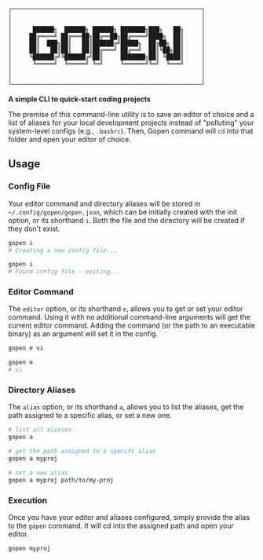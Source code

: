 ```
┌──────────────────────────────────────────────────────┐
│                                                      │
│                                                      │
│      ██████╗  ██████╗ ██████╗ ███████╗███╗   ██╗     │
│     ██╔════╝ ██╔═══██╗██╔══██╗██╔════╝████╗  ██║     │
│     ██║  ███╗██║   ██║██████╔╝█████╗  ██╔██╗ ██║     │
│     ██║   ██║██║   ██║██╔═══╝ ██╔══╝  ██║╚██╗██║     │
│     ╚██████╔╝╚██████╔╝██║     ███████╗██║ ╚████║     │
│      ╚═════╝  ╚═════╝ ╚═╝     ╚══════╝╚═╝  ╚═══╝     │
│                                                      │
│                                                      │
└──────────────────────────────────────────────────────┘
```

**A simple CLI to quick-start coding projects**

The premise of this command-line utility is to save an editor of choice and a
list of aliases for your local development projects instead of "polluting" your
system-level configs (e.g., `.bashrc`). Then, Gopen command will `cd` into that
folder and open your editor of choice.

## Usage

### Config File

Your editor command and directory aliases will be stored in
`~/.config/gopen/gopen.json`, which can be initially created with the init
option, or its shorthand `i`. Both the file and the directory will be created
if they don't exist.

```bash
gopen i
# Creating a new config file...

gopen i
# Found config file - exiting...
```

### Editor Command

The `editor` option, or its shorthand `e`, allows you to get or set your editor
command. Using it with no additional command-line arguments will get the
current editor command. Adding the command (or the path to an executable
binary) as an argument will set it in the config.

```bash
gopen e vi

gopen e
# vi
```

### Directory Aliases

The `alias` option, or its shorthand `a`, allows you to list the aliases, get
the path assigned to a specific alias, or set a new one.

```bash
# list all aliases
gopen a

# get the path assigned to a specifc alias
gopen a myproj

# set a new alias
gopen a myproj path/to/my-proj
```

### Execution

Once you have your editor and aliases configured, simply provide the alias to
the `gopen` command. It will cd into the assigned path and open your editor.

```bash
gopen myproj
```
